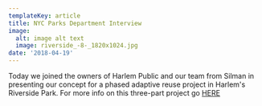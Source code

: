 ```yaml
---
templateKey: article
title: NYC Parks Department Interview
image:
  alt: image alt text
  image: riverside_-8-_1820x1024.jpg
date: '2018-04-19'
---
```

Today we joined the owners of Harlem Public and our team from Silman in presenting our concept for a phased adaptive reuse project in Harlem's Riverside Park. For more info on this three-part project go [HERE](https://bc-oa.com/projects/riverside/)
